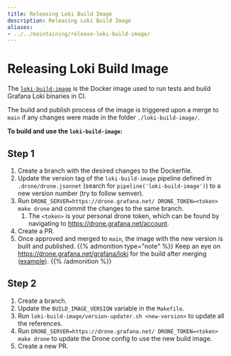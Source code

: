 ```yaml
---
title: Releasing Loki Build Image
description: Releasing Loki Build Image
aliases: 
- ../../maintaining/release-loki-build-image/
---
```

# Releasing Loki Build Image

The [`loki-build-image`](https://github.com/agardiman/loki/blob/main/loki-build-image)
is the Docker image used to run tests and build Grafana Loki binaries in CI.

The build and publish process of the image is triggered upon a merge to `main`
if any changes were made in the folder `./loki-build-image/`.

**To build and use the `loki-build-image`:**

## Step 1

1. Create a branch with the desired changes to the Dockerfile.
2. Update the version tag of the `loki-build-image` pipeline defined in `.drone/drone.jsonnet` (search for `pipeline('loki-build-image')`) to a new version number (try to follow semver).
3. Run `DRONE_SERVER=https://drone.grafana.net/ DRONE_TOKEN=<token> make drone` and commit the changes to the same branch.
   1. The `<token>` is your personal drone token, which can be found by navigating to https://drone.grafana.net/account.
4. Create a PR.
5. Once approved and merged to `main`, the image with the new version is built and published.
   {{% admonition type="note" %}}
   Keep an eye on https://drone.grafana.net/grafana/loki for the build after merging ([example](https://drone.grafana.net/grafana/loki/17760/1/2)).
   {{% /admonition %}}

## Step 2

1. Create a branch.
2. Update the `BUILD_IMAGE_VERSION` variable in the `Makefile`.
3. Run `loki-build-image/version-updater.sh <new-version>` to update all the references.
4. Run `DRONE_SERVER=https://drone.grafana.net/ DRONE_TOKEN=<token> make drone` to update the Drone config to use the new build image.
5. Create a new PR.

